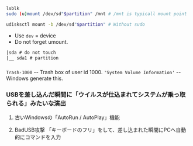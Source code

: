 
```bash
lsblk
sudo (u)mount /dev/sd"$partition" /mnt # /mnt is typicall mount point

udisksctl mount -b /dev/sd"$partition" # Without sudo

```

* Use `dev` = device
* Do not forget umount.

```txt
|sda # do not touch
|__ sda1 # partition
```
###
`Trash-1000` -- Trash box of user id 1000. 
`'System Volume Information'` -- Windows generate this.

### USBを差し込んだ瞬間に「ウイルスが仕込まれてシステムが乗っ取られる」みたいな演出

1. 古いWindowsの「AutoRun / AutoPlay」機能

2. BadUSB攻撃
「キーボードのフリ」をして、差し込まれた瞬間にPCへ自動的にコマンドを入力
